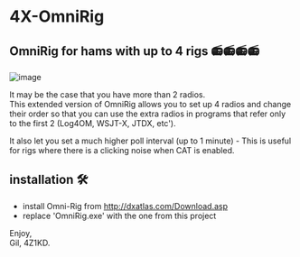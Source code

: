# 4X-OmniRig
## OmniRig for hams with up to 4 rigs 📻📻📻📻
![image](https://user-images.githubusercontent.com/24712835/133371774-0b86bd2b-206a-43ac-8bd0-edf10e5efcdf.png)

It may be the case that you have more than 2 radios.<br>
This extended version of OmniRig allows you to set up 4 radios and change their order so that you can use the extra radios in programs that refer only to the first 2 (Log4OM, WSJT-X, JTDX, etc').<br>

It also let you set a much higher poll interval (up to 1 minute) - This is useful for rigs where there is a clicking noise when CAT is enabled.

## installation 🛠️
- install Omni-Rig from http://dxatlas.com/Download.asp
- replace 'OmniRig.exe' with the one from this project 

Enjoy,<br>
Gil, 4Z1KD.
